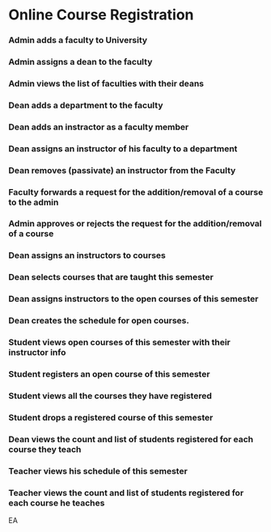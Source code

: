 # Online Course Registration

### Admin adds a faculty to University
### Admin assigns a dean to the faculty
### Admin views the list of faculties with their deans
### Dean adds a department to the faculty
### Dean  adds an instractor as a faculty member
### Dean assigns an instructor of his faculty to a department
### Dean removes (passivate) an instructor from the Faculty
### Faculty forwards a request for the addition/removal of a course to the admin
### Admin approves or rejects the request for the addition/removal of a course
### Dean assigns an instructors to courses
### Dean selects courses that are taught this semester
### Dean assigns instructors to the open courses of this semester
### Dean creates the schedule for open courses.
### Student views open courses of this semester with their instructor info
### Student registers an open course of this semester
### Student views all the courses they have registered
### Student drops a registered course of this semester
### Dean views the count and list of students registered for each course they teach
### Teacher views his schedule of this semester
### Teacher views the count and list of students registered for each course he teaches

EA

